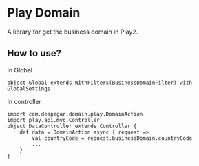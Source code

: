 Play Domain
=================

A library for get the business domain in Play2.

## How to use?

In Global

    object Global extends WithFilters(BusinessDomainFilter) with GlobalSettings

In controller

    import com.despegar.domain.play.DomainAction
    import play.api.mvc.Controller
    object DataController extends Controller {
        def data = DomainAction.async { request =>
            val countryCode = request.businessDomain.countryCode
            ...
        }
    }
